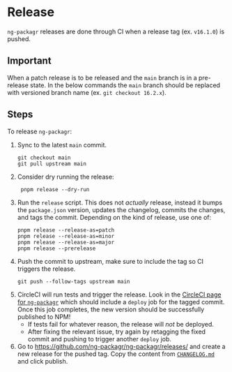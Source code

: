 # Release

`ng-packagr` releases are done through CI when a release tag (ex. `v16.1.0`) is
pushed.

## Important
When a patch release is to be released and the `main` branch is in a pre-release state.
In the below commands the `main` branch should be replaced with versioned branch name (ex. `git checkout 16.2.x`).

## Steps
To release `ng-packagr`:

1.  Sync to the latest `main` commit.
    ```shell
    git checkout main
    git pull upstream main
    ```
2.  Consider dry running the release:
    ```shell
     pnpm release --dry-run
    ```
3.  Run the `release` script. This does not _actually_ release, instead it bumps
    the `package.json` version, updates the changelog, commits the changes, and
    tags the commit. Depending on the kind of release, use one of:
    ```shell
    pnpm release --release-as=patch
    pnpm release --release-as=minor
    pnpm release --release-as=major
    pnpm release --prerelease
    ```
4.  Push the commit to upstream, make sure to include the tag so CI triggers the
    release.
    ```shell
    git push --follow-tags upstream main
    ```
5.  CircleCI will run tests and trigger the release. Look in the
    [CircleCI page for `ng-packagr`](https://app.circleci.com/pipelines/github/ng-packagr/ng-packagr)
    which should include a `deploy` job for the tagged commit. Once this job
    completes, the new version should be successfully published to NPM!
    *   If tests fail for whatever reason, the release will _not_ be deployed.
    *   After fixing the relevant issue, try again by retagging the fixed commit
        and pushing to trigger another `deploy` job.
6.  Go to https://github.com/ng-packagr/ng-packagr/releases/ and create a new
    release for the pushed tag. Copy the content from
    [`CHANGELOG.md`](/CHANGELOG.md) and click publish.

